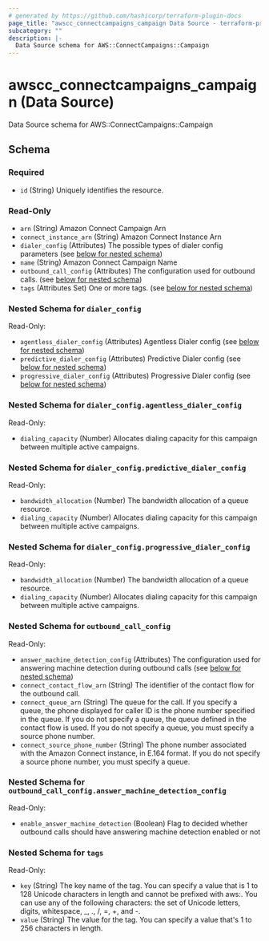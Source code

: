 ```yaml
---
# generated by https://github.com/hashicorp/terraform-plugin-docs
page_title: "awscc_connectcampaigns_campaign Data Source - terraform-provider-awscc"
subcategory: ""
description: |-
  Data Source schema for AWS::ConnectCampaigns::Campaign
---
```


# awscc_connectcampaigns_campaign (Data Source)

Data Source schema for AWS::ConnectCampaigns::Campaign



<!-- schema generated by tfplugindocs -->
## Schema

### Required

- `id` (String) Uniquely identifies the resource.

### Read-Only

- `arn` (String) Amazon Connect Campaign Arn
- `connect_instance_arn` (String) Amazon Connect Instance Arn
- `dialer_config` (Attributes) The possible types of dialer config parameters (see [below for nested schema](#nestedatt--dialer_config))
- `name` (String) Amazon Connect Campaign Name
- `outbound_call_config` (Attributes) The configuration used for outbound calls. (see [below for nested schema](#nestedatt--outbound_call_config))
- `tags` (Attributes Set) One or more tags. (see [below for nested schema](#nestedatt--tags))

<a id="nestedatt--dialer_config"></a>
### Nested Schema for `dialer_config`

Read-Only:

- `agentless_dialer_config` (Attributes) Agentless Dialer config (see [below for nested schema](#nestedatt--dialer_config--agentless_dialer_config))
- `predictive_dialer_config` (Attributes) Predictive Dialer config (see [below for nested schema](#nestedatt--dialer_config--predictive_dialer_config))
- `progressive_dialer_config` (Attributes) Progressive Dialer config (see [below for nested schema](#nestedatt--dialer_config--progressive_dialer_config))

<a id="nestedatt--dialer_config--agentless_dialer_config"></a>
### Nested Schema for `dialer_config.agentless_dialer_config`

Read-Only:

- `dialing_capacity` (Number) Allocates dialing capacity for this campaign between multiple active campaigns.


<a id="nestedatt--dialer_config--predictive_dialer_config"></a>
### Nested Schema for `dialer_config.predictive_dialer_config`

Read-Only:

- `bandwidth_allocation` (Number) The bandwidth allocation of a queue resource.
- `dialing_capacity` (Number) Allocates dialing capacity for this campaign between multiple active campaigns.


<a id="nestedatt--dialer_config--progressive_dialer_config"></a>
### Nested Schema for `dialer_config.progressive_dialer_config`

Read-Only:

- `bandwidth_allocation` (Number) The bandwidth allocation of a queue resource.
- `dialing_capacity` (Number) Allocates dialing capacity for this campaign between multiple active campaigns.



<a id="nestedatt--outbound_call_config"></a>
### Nested Schema for `outbound_call_config`

Read-Only:

- `answer_machine_detection_config` (Attributes) The configuration used for answering machine detection during outbound calls (see [below for nested schema](#nestedatt--outbound_call_config--answer_machine_detection_config))
- `connect_contact_flow_arn` (String) The identifier of the contact flow for the outbound call.
- `connect_queue_arn` (String) The queue for the call. If you specify a queue, the phone displayed for caller ID is the phone number specified in the queue. If you do not specify a queue, the queue defined in the contact flow is used. If you do not specify a queue, you must specify a source phone number.
- `connect_source_phone_number` (String) The phone number associated with the Amazon Connect instance, in E.164 format. If you do not specify a source phone number, you must specify a queue.

<a id="nestedatt--outbound_call_config--answer_machine_detection_config"></a>
### Nested Schema for `outbound_call_config.answer_machine_detection_config`

Read-Only:

- `enable_answer_machine_detection` (Boolean) Flag to decided whether outbound calls should have answering machine detection enabled or not



<a id="nestedatt--tags"></a>
### Nested Schema for `tags`

Read-Only:

- `key` (String) The key name of the tag. You can specify a value that is 1 to 128 Unicode characters in length and cannot be prefixed with aws:. You can use any of the following characters: the set of Unicode letters, digits, whitespace, _, ., /, =, +, and -.
- `value` (String) The value for the tag. You can specify a value that's 1 to 256 characters in length.
